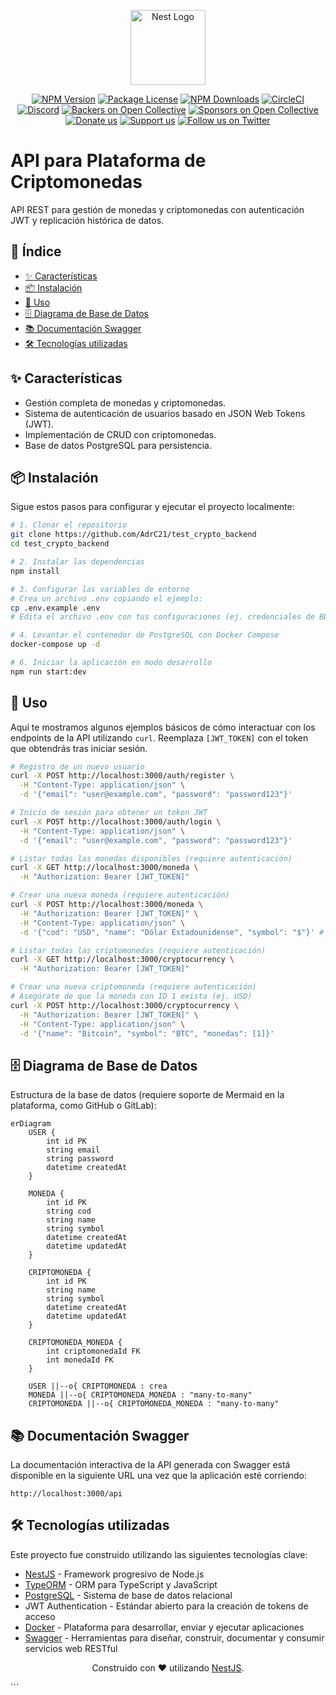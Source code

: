 <p align="center">
  <!-- Aunque Markdown puro no centra, usar la etiqueta img con estilo es una práctica común para centrar elementos visuales como logos. La etiqueta p align="center" está obsoleta en HTML5, pero a veces se usa pragmáticamente en READMEs. La reemplazamos con style si es posible, o mantenemos p align si es para compatibilidad amplia -->
  <a href="http://nestjs.com/" target="_blank"><img src="https://nestjs.com/img/logo-small.svg" width="120" alt="Nest Logo" style="display: block; margin: 0 auto;"></a>
</p>

<!-- Las referencias de enlaces/imágenes se definieron pero no se usaron en el código original. Es mejor usarlas si se definen, o simplemente usar enlaces directos como ya se hacía en los badges. He optado por mantener los enlaces directos para los badges, ya que es lo que tenías funcionando. -->
<!-- [circleci-image]: https://img.shields.io/circleci/build/github/nestjs/nest/master?token=abc123def456 -->
<!-- [circleci-url]: https://circleci.com/gh/nestjs/nest -->

<!-- Badges: Se quita la etiqueta <p> con align="center" que estaba obsoleta, se listan los badges directamente. La plataforma de git (GitHub/GitLab) suele renderizarlos bien así. Si quieres que estén centrados, tendrías que envolverlos en un div o p con estilo, pero la lista directa es más Markdown-friendly. Mantenemos el <p align="center"> para los badges porque es como lo tenías y es una práctica común para ese bloque. -->
<p align="center">
  <a href="https://www.npmjs.com/~nestjscore" target="_blank"><img src="https://img.shields.io/npm/v/@nestjs/core.svg" alt="NPM Version" /></a>
  <a href="https://www.npmjs.com/~nestjscore" target="_blank"><img src="https://img.shields.io/npm/l/@nestjs/core.svg" alt="Package License" /></a>
  <a href="https://www.npmjs.com/~nestjscore" target="_blank"><img src="https://img.shields.io/npm/dm/@nestjs/common.svg" alt="NPM Downloads" /></a>
  <!-- Usando enlace directo para CircleCI como en el original -->
  <a href="https://circleci.com/gh/nestjs/nest" target="_blank"><img src="https://img.shields.io/circleci/build/github/nestjs/nest/master" alt="CircleCI" /></a>
  <a href="https://discord.gg/G7Qnnhy" target="_blank"><img src="https://img.shields.io/badge/discord-online-brightgreen.svg" alt="Discord"/></a>
  <a href="https://opencollective.com/nest#backer" target="_blank"><img src="https://opencollective.com/nest/backers/badge.svg" alt="Backers on Open Collective" /></a>
  <a href="https://opencollective.com/nest#sponsor" target="_blank"><img src="https://img.shields.io/badge/Sponsors%20on%20Open%20Collective-41B883.svg" alt="Sponsors on Open Collective" /></a> <!-- Badge actualizado si es el mismo link que Support us -->
  <a href="https://paypal.me/kamilmysliwiec" target="_blank"><img src="https://img.shields.io/badge/Donate-PayPal-ff3f59.svg" alt="Donate us"/></a>
  <!-- Si este es un enlace diferente al de Sponsors, mantenlo. Si es el mismo, uno podría ser redundante. Mantengo ambos según tu original. -->
  <a href="https://opencollective.com/nest#sponsor"  target="_blank"><img src="https://img.shields.io/badge/Support%20us-Open%20Collective-41B883.svg" alt="Support us"></a>
  <a href="https://twitter.com/nestframework" target="_blank"><img src="https://img.shields.io/twitter/follow/nestframework.svg?style=social&label=Follow" alt="Follow us on Twitter"></a>
</p>


<!-- Título principal del proyecto usando # (solo debe haber uno) -->
# API para Plataforma de Criptomonedas

API REST para gestión de monedas y criptomonedas con autenticación JWT y replicación histórica de datos.

<!-- Añadir un índice (Tabla de Contenidos) es una excelente práctica para READMEs largos -->
## 📖 Índice

- [✨ Características](#-características)
- [📦 Instalación](#-instalación)
- [🚀 Uso](#-uso)
- [🗄️ Diagrama de Base de Datos](#-diagrama-de-base-de-datos)
- [📚 Documentación Swagger](#-documentación-swagger)
- [🛠️ Tecnologías utilizadas](#-tecnologías-utilizadas)


<!-- Sección de Características (añadida para describir brevemente qué hace el proyecto) -->
## ✨ Características

*   Gestión completa de monedas y criptomonedas.
*   Sistema de autenticación de usuarios basado en JSON Web Tokens (JWT).
*   Implementación de CRUD con criptomonedas.
*   Base de datos PostgreSQL para persistencia.


<!-- Sección de Instalación -->
## 📦 Instalación

Sigue estos pasos para configurar y ejecutar el proyecto localmente:

```bash
# 1. Clonar el repositorio
git clone https://github.com/AdrC21/test_crypto_backend
cd test_crypto_backend

# 2. Instalar las dependencias
npm install

# 3. Configurar las variables de entorno
# Crea un archivo .env copiando el ejemplo:
cp .env.example .env
# Edita el archivo .env con tus configuraciones (ej. credenciales de BD)

# 4. Levantar el contenedor de PostgreSQL con Docker Compose
docker-compose up -d

# 6. Iniciar la aplicación en modo desarrollo
npm run start:dev
```

<!-- Sección de Uso o Ejemplos (renombrada para ser más estándar) -->
## 🚀 Uso

Aquí te mostramos algunos ejemplos básicos de cómo interactuar con los endpoints de la API utilizando `curl`. Reemplaza `[JWT_TOKEN]` con el token que obtendrás tras iniciar sesión.

```bash
# Registro de un nuevo usuario
curl -X POST http://localhost:3000/auth/register \
  -H "Content-Type: application/json" \
  -d '{"email": "user@example.com", "password": "password123"}'

# Inicio de sesión para obtener un token JWT
curl -X POST http://localhost:3000/auth/login \
  -H "Content-Type: application/json" \
  -d '{"email": "user@example.com", "password": "password123"}'

# Listar todas las monedas disponibles (requiere autenticación)
curl -X GET http://localhost:3000/moneda \
  -H "Authorization: Bearer [JWT_TOKEN]"

# Crear una nueva moneda (requiere autenticación)
curl -X POST http://localhost:3000/moneda \
  -H "Authorization: Bearer [JWT_TOKEN]" \
  -H "Content-Type: application/json" \
  -d '{"cod": "USD", "name": "Dólar Estadounidense", "symbol": "$"}' # Descripción más completa

# Listar todas las criptomonedas (requiere autenticación)
curl -X GET http://localhost:3000/cryptocurrency \
  -H "Authorization: Bearer [JWT_TOKEN]"

# Crear una nueva criptomoneda (requiere autenticación)
# Asegúrate de que la moneda con ID 1 exista (ej. USD)
curl -X POST http://localhost:3000/cryptocurrency \
  -H "Authorization: Bearer [JWT_TOKEN]" \
  -H "Content-Type: application/json" \
  -d '{"name": "Bitcoin", "symbol": "BTC", "monedas": [1]}'
```

<!-- Sección de Diagrama de Base de Datos -->
## 🗄️ Diagrama de Base de Datos

Estructura de la base de datos (requiere soporte de Mermaid en la plataforma, como GitHub o GitLab):

```mermaid
erDiagram
    USER {
        int id PK
        string email
        string password
        datetime createdAt
    }

    MONEDA {
        int id PK
        string cod
        string name
        string symbol
        datetime createdAt
        datetime updatedAt
    }

    CRIPTOMONEDA {
        int id PK
        string name
        string symbol
        datetime createdAt
        datetime updatedAt
    }

    CRIPTOMONEDA_MONEDA {
        int criptomonedaId FK
        int monedaId FK
    }

    USER ||--o{ CRIPTOMONEDA : crea
    MONEDA ||--o{ CRIPTOMONEDA_MONEDA : "many-to-many"
    CRIPTOMONEDA ||--o{ CRIPTOMONEDA_MONEDA : "many-to-many"
```

<!-- Sección de Documentación Swagger -->
## 📚 Documentación Swagger

La documentación interactiva de la API generada con Swagger está disponible en la siguiente URL una vez que la aplicación esté corriendo:

`http://localhost:3000/api`

<!-- Sección de Tecnologías utilizadas -->
## 🛠️ Tecnologías utilizadas

Este proyecto fue construido utilizando las siguientes tecnologías clave:

*   [NestJS](http://nestjs.com/) - Framework progresivo de Node.js
*   [TypeORM](http://typeorm.io/) - ORM para TypeScript y JavaScript
*   [PostgreSQL](https://www.postgresql.org/) - Sistema de base de datos relacional
*   JWT Authentication - Estándar abierto para la creación de tokens de acceso
*   [Docker](https://www.docker.com/) - Plataforma para desarrollar, enviar y ejecutar aplicaciones
*   [Swagger](https://swagger.io/) - Herramientas para diseñar, construir, documentar y consumir servicios web RESTful

<p align="center">
  Construido con ❤️ utilizando <a href="http://nestjs.com/" target="_blank">NestJS</a>.
</p>
```
